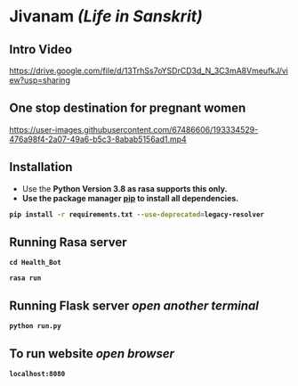 # Jivanam _(Life in Sanskrit)_
## Intro Video
https://drive.google.com/file/d/13TrhSs7oYSDrCD3d_N_3C3mA8VmeufkJ/view?usp=sharing

## One stop destination for pregnant women
https://user-images.githubusercontent.com/67486606/193334529-476a98f4-2a07-49a6-b5c3-8abab5156ad1.mp4




## Installation

* Use the <b>Python Version 3.8<b/> as rasa supports this only.<br/>
* Use the package manager [pip](https://pip.pypa.io/en/stable/) to install all dependencies.

```bash
pip install -r requirements.txt --use-deprecated=legacy-resolver
```


## Running Rasa server
```
cd Health_Bot
```
```
rasa run 
```

## Running Flask server  _open another terminal_
```
python run.py
```
## To run website  _open browser_
```
localhost:8080
```
